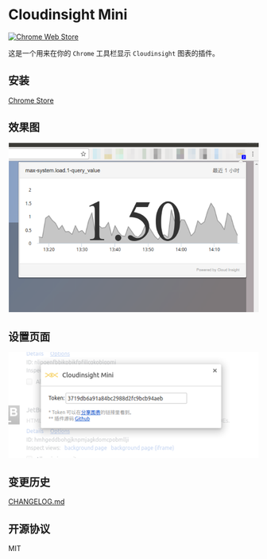 # Cloudinsight Mini
[![Chrome Web Store](https://img.shields.io/chrome-web-store/d/klihmpniaaakjmniddmicfclpkjijkao.svg?maxAge=2592000?style=flat-square)](https://chrome.google.com/webstore/detail/cloudinsight-mini/klihmpniaaakjmniddmicfclpkjijkao)

这是一个用来在你的 `Chrome` 工具栏显示 `Cloudinsight` 图表的插件。

## 安装

[Chrome Store](https://chrome.google.com/webstore/detail/cloudinsight-mini/klihmpniaaakjmniddmicfclpkjijkao)

## 效果图

![截图](./docs/screenshot.png)

## 设置页面

![截图](./docs/options.png)

## 变更历史

[CHANGELOG.md](./CHANGELOG.md)

## 开源协议

MIT
